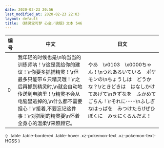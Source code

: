 ```yaml
---
date: 2020-02-23 20:56
last_modified_at: 2020-02-23 22:03
layout: default
title: 《精灵宝可梦 心金／魂银》文本 546
---
```

| 编号 | 中文 | 日文 |
| ---- | ---- | ---- |
| 0 | 我年轻的时候也是\n响当当的训练师呐！\r这是我给你的建议！\r你要多抓捕精灵！\r但最多只能带６只精灵哦！\r之后再抓到精灵时,\n就会自动地传送到电脑里！\r精灵不会从电脑里逃掉的,\n什么都不需要担心！\r接着,不要忘记这件事！\r对抓到的精灵要\n怀着全身心的温柔\f来照顾它。 | やあ　\v0103　\x0000ちゃん！\nつれあるいている　ポケモンの\nちょうしは　どうかな？\rときどきは　はなしかけてあげて\nきずなを　ふかめて　ごらん！\rそれに⋯⋯\nふしぎなはっぱを　みつけたら\fぜひ　ぼくに　みせにくるんだよ！ |
{: .table .table-bordered .table-hover .xz-pokemon-text .xz-pokemon-text-HGSS }